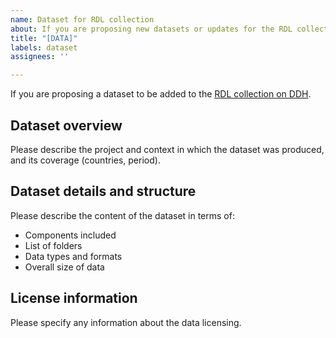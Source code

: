 ```yaml
---
name: Dataset for RDL collection
about: If you are proposing new datasets or updates for the RDL collection
title: "[DATA]"
labels: dataset
assignees: ''

---
```


If you are proposing a dataset to be added to the [RDL collection on DDH](https://datacatalog.worldbank.org/int/search?fq=(identification%2Fcollection_code%2Fany(col:col%20eq%20%27RDL%27))&q=&sort=last_updated_date%20desc).

## Dataset overview

Please describe the project and context in which the dataset was produced, and its coverage (countries, period).

## Dataset details and structure

Please describe the content of the dataset in terms of:

- Components included
- List of folders
- Data types and formats
- Overall size of data

## License information

Please specify any information about the data licensing.
